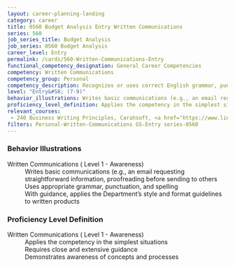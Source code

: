 ```yaml
---
layout: career-planning-landing
category: career
title: 0560 Budget Analysis Entry Written Communications
series: 560
job_series_title: Budget Analysis
job_series: 0560 Budget Analysis
career_level: Entry
permalink: /cards/560-Written-Communications-Entry
functional_competency_designation: General Career Competencies
competency: Written Communications
competency_group: Personal
competency_description: Recognizes or uses correct English grammar, punctuation, and spelling; communicates information (for example, facts, ideas, or messages) in a succinct and organized manner; produces written information, which may include technical material, that is appropriate for the intended audience
level: "Entry&#58; (7-9)"
behavior_illustrations: Writes basic communications (e.g., an email requesting straightforward information, proofreading before sending to others ? Uses appropriate grammar, punctuation, and spelling ? With guidance, applies the Department’s style and format guidelines to written products
proficiency_level_definition: Applies the competency in the simplest situations ? Requires close and extensive guidance ? Demonstrates awareness of concepts and processes
relevant_courses: 
 - 240 Business Writing Principles, Carahsoft, <a href="https://www.linkedin.com/learning/business-writing-principles">https://www.linkedin.com/learning/business-writing-principles</a>
filters: Personal-Written-Communications GS-Entry series-0560
---
```


<div class="desktop:grid-col-6 margin-y-205">
  <div class="border-top-05 bg-white padding-2 shadow-5 height-full members-hover border-1px border-gray-30 border-top-orange radius-lg">
    <h3>Behavior Illustrations</h3>
    <dl class="text-base"><dt>Written Communications ( Level 1 - Awareness)</dt><dd>Writes basic communications (e.g., an email requesting straightforward information, proofreading before sending to others </dd><dd> Uses appropriate grammar, punctuation, and spelling </dd><dd> With guidance, applies the Department’s style and format guidelines to written products</dd></dl>
  </div>
</div>
<div class="desktop:grid-col-6 margin-y-205">
  <div class="border-top-05 bg-white padding-2 shadow-5 height-full members-hover border-1px border-gray-30 border-top-orange radius-lg">
    <h3>Proficiency Level Definition</h3>
    <dl class="text-base"><dt>Written Communications ( Level 1 - Awareness)</dt><dd>Applies the competency in the simplest situations </dd><dd> Requires close and extensive guidance </dd><dd> Demonstrates awareness of concepts and processes</dd></dl>
  </div>
</div>